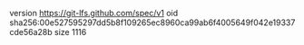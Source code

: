 version https://git-lfs.github.com/spec/v1
oid sha256:00e527595297dd5b8f109265ec8960ca99ab6f4005649f042e19337cde56a28b
size 1116
